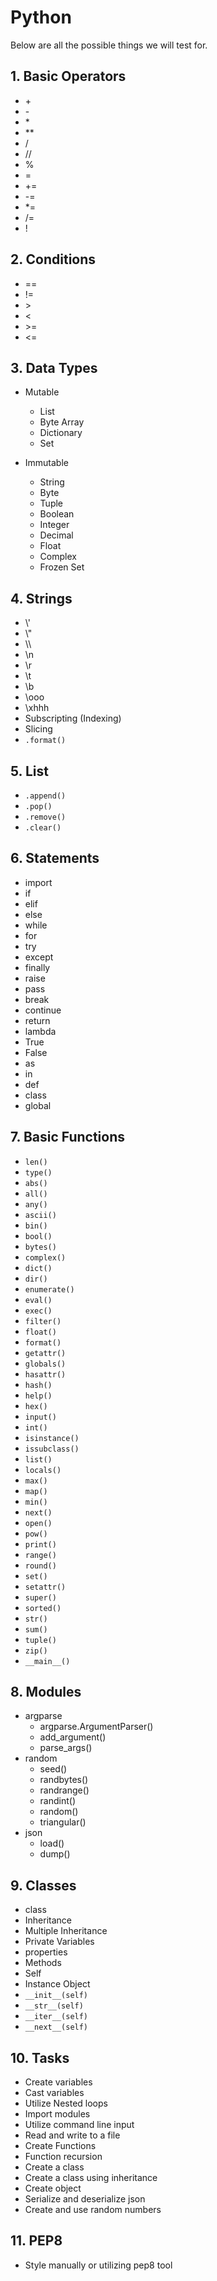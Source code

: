 # Python

Below are all the possible things we will test for.

## 1. Basic Operators

* \+
* \-
* \*
* \**
* /
* //
* %
* =
* +=
* -=
* *=
* /=
* !

## 2. Conditions

* ==
* !=
* \>
* \<
* \>=
* \<=

## 3. Data Types

* Mutable
  * List
  * Byte Array
  * Dictionary
  * Set

* Immutable
  * String
  * Byte
  * Tuple
  * Boolean
  * Integer
  * Decimal
  * Float
  * Complex
  * Frozen Set

## 4. Strings

* \\'
* \\"
* \\\
* \n
* \r
* \t
* \b
* \ooo
* \xhhh
* Subscripting (Indexing)
* Slicing
* `.format()`

## 5. List

* `.append()`
* `.pop()`
* `.remove()`
* `.clear()`

## 6. Statements

* import
* if
* elif
* else
* while
* for
* try
* except
* finally
* raise
* pass
* break
* continue
* return
* lambda
* True
* False
* as
* in
* def
* class
* global

## 7. Basic Functions

* `len()`
* `type()`
* `abs()`
* `all()`
* `any()`
* `ascii()`
* `bin()`
* `bool()`
* `bytes()`
* `complex()`
* `dict()`
* `dir()`
* `enumerate()`
* `eval()`
* `exec()`
* `filter()`
* `float()`
* `format()`
* `getattr()`
* `globals()`
* `hasattr()`
* `hash()`
* `help()`
* `hex()`
* `input()`
* `int()`
* `isinstance()`
* `issubclass()`
* `list()`
* `locals()`
* `max()`
* `map()`
* `min()`
* `next()`
* `open()`
* `pow()`
* `print()`
* `range()`
* `round()`
* `set()`
* `setattr()`
* `super()`
* `sorted()`
* `str()`
* `sum()`
* `tuple()`
* `zip()`
* `__main__()`

## 8. Modules

* argparse
  * argparse.ArgumentParser()
  * add_argument()
  * parse_args()
* random
  * seed()
  * randbytes()
  * randrange()
  * randint()
  * random()
  * triangular()
* json
  * load()
  * dump()

## 9. Classes

* class
* Inheritance
* Multiple Inheritance
* Private Variables
* properties
* Methods
* Self
* Instance Object
* `__init__(self)`
* `__str__(self)`
* `__iter__(self)`
* `__next__(self)`

## 10. Tasks

* Create variables
* Cast variables
* Utilize Nested loops
* Import modules
* Utilize command line input
* Read and write to a file
* Create Functions
* Function recursion
* Create a class
* Create a class using inheritance
* Create object
* Serialize and deserialize json
* Create and use random numbers

## 11. PEP8

* Style manually or utilizing pep8 tool
